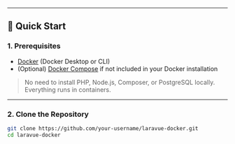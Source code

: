 
---

## 🚀 Quick Start

### 1. Prerequisites
- [Docker](https://www.docker.com/get-started) (Docker Desktop or CLI)
- (Optional) [Docker Compose](https://docs.docker.com/compose/install/) if not included in your Docker installation

> No need to install PHP, Node.js, Composer, or PostgreSQL locally. Everything runs in containers.

---

### 2. Clone the Repository

```bash
git clone https://github.com/your-username/laravue-docker.git
cd laravue-docker
